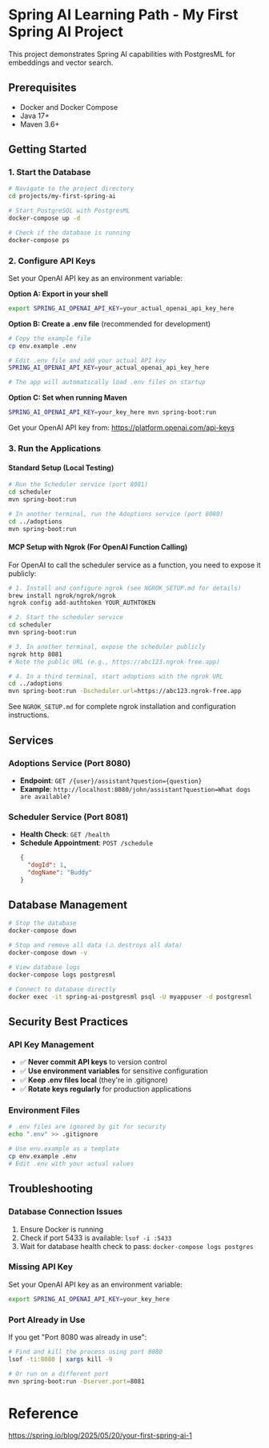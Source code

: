 # Spring AI Learning Path - My First Spring AI Project

This project demonstrates Spring AI capabilities with PostgresML for embeddings and vector search.

## Prerequisites

- Docker and Docker Compose
- Java 17+ 
- Maven 3.6+

## Getting Started

### 1. Start the Database

```bash
# Navigate to the project directory
cd projects/my-first-spring-ai

# Start PostgreSQL with PostgresML
docker-compose up -d

# Check if the database is running
docker-compose ps
```

### 2. Configure API Keys

Set your OpenAI API key as an environment variable:

**Option A: Export in your shell**
```bash
export SPRING_AI_OPENAI_API_KEY=your_actual_openai_api_key_here
```

**Option B: Create a .env file** (recommended for development)
```bash
# Copy the example file
cp env.example .env

# Edit .env file and add your actual API key
SPRING_AI_OPENAI_API_KEY=your_actual_openai_api_key_here

# The app will automatically load .env files on startup
```

**Option C: Set when running Maven**
```bash
SPRING_AI_OPENAI_API_KEY=your_key_here mvn spring-boot:run
```

Get your OpenAI API key from: https://platform.openai.com/api-keys

### 3. Run the Applications

#### Standard Setup (Local Testing)
```bash
# Run the Scheduler service (port 8081)
cd scheduler
mvn spring-boot:run

# In another terminal, run the Adoptions service (port 8080)
cd ../adoptions
mvn spring-boot:run
```

#### MCP Setup with Ngrok (For OpenAI Function Calling)

For OpenAI to call the scheduler service as a function, you need to expose it publicly:

```bash
# 1. Install and configure ngrok (see NGROK_SETUP.md for details)
brew install ngrok/ngrok/ngrok
ngrok config add-authtoken YOUR_AUTHTOKEN

# 2. Start the scheduler service
cd scheduler
mvn spring-boot:run

# 3. In another terminal, expose the scheduler publicly
ngrok http 8081
# Note the public URL (e.g., https://abc123.ngrok-free.app)

# 4. In a third terminal, start adoptions with the ngrok URL
cd ../adoptions
mvn spring-boot:run -Dscheduler.url=https://abc123.ngrok-free.app
```

See `NGROK_SETUP.md` for complete ngrok installation and configuration instructions.

## Services

### Adoptions Service (Port 8080)
- **Endpoint**: `GET /{user}/assistant?question={question}`
- **Example**: `http://localhost:8080/john/assistant?question=What dogs are available?`

### Scheduler Service (Port 8081)
- **Health Check**: `GET /health`
- **Schedule Appointment**: `POST /schedule`
  ```json
  {
    "dogId": 1,
    "dogName": "Buddy"
  }
  ```

## Database Management

```bash
# Stop the database
docker-compose down

# Stop and remove all data (⚠️ destroys all data)
docker-compose down -v

# View database logs
docker-compose logs postgresml

# Connect to database directly
docker exec -it spring-ai-postgresml psql -U myappuser -d postgresml
```

## Security Best Practices

### API Key Management
- ✅ **Never commit API keys** to version control
- ✅ **Use environment variables** for sensitive configuration
- ✅ **Keep .env files local** (they're in .gitignore)
- ✅ **Rotate keys regularly** for production applications

### Environment Files
```bash
# .env files are ignored by git for security
echo ".env" >> .gitignore

# Use env.example as a template
cp env.example .env
# Edit .env with your actual values
```

## Troubleshooting

### Database Connection Issues
1. Ensure Docker is running
2. Check if port 5433 is available: `lsof -i :5433`
3. Wait for database health check to pass: `docker-compose logs postgres`

### Missing API Key
Set your OpenAI API key as an environment variable:
```bash
export SPRING_AI_OPENAI_API_KEY=your_key_here
```

### Port Already in Use
If you get "Port 8080 was already in use":
```bash
# Find and kill the process using port 8080
lsof -ti:8080 | xargs kill -9

# Or run on a different port
mvn spring-boot:run -Dserver.port=8081
```

# Reference 

https://spring.io/blog/2025/05/20/your-first-spring-ai-1